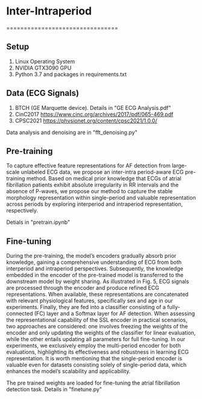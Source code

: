 # Inter-Intraperiod
================================
## Setup
1. Linux Operating System
2. NVIDIA GTX3090 GPU
3. Python 3.7 and packages in requirements.txt

## Data (ECG Signals)
1. BTCH (GE Marquette device). Details in "GE ECG Analysis.pdf"
2. CinC2017 https://www.cinc.org/archives/2017/pdf/065-469.pdf
3. CPSC2021 https://physionet.org/content/cpsc2021/1.0.0/

Data analysis and denoising are in "fft_denoising.py"
## Pre-training
To capture effective feature representations for AF detection from large-scale unlabeled ECG data, we propose
an inter-intra period-aware ECG pre-training method. Based on medical prior knowledge that
ECGs of atrial fibrillation patients exhibit absolute irregularity in RR intervals and the absence of P-waves, we propose
our method to capture the stable morphology representation
within single-period and valuable representation across periods by exploring interperiod and intraperiod representation,
respectively.

Detials in "pretrain.ipynb"

## Fine-tuning
During the pre-training, the model’s encoders gradually
absorb prior knowledge, gaining a comprehensive understanding of ECG from both interperiod and intraperiod
perspectives. Subsequently, the knowledge embedded in the
encoder of the pre-trained model is transferred to the downstream model by weight sharing. As illustrated in Fig. 5,
ECG signals are processed through the encoder and produce refined ECG representations. When available, these
representations are concatenated with relevant physiological features, specifically sex and age in our experiments. Finally,
they are fed into a classifier consisting of a fully-connected
(FC) layer and a Softmax layer for AF detection. When
assessing the representational capability of the SSL encoder
in practical scenarios, two approaches are considered: one
involves freezing the weights of the encoder and only updating the weights of the classifier for linear evaluation, while
the other entails updating all parameters for full fine-tuning.
In our experiments, we exclusively employ the multi-period
encoder for both evaluations, highlighting its effectiveness
and robustness in learning ECG representation. It is worth
mentioning that the single-period encoder is valuable even
for datasets consisting solely of single-period data, which
enhances the model’s scalability and applicability.

The pre trained weights are loaded for fine-tuning the atrial fibrillation detection task. Details in "finetune.py"
